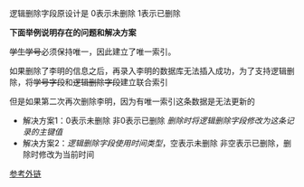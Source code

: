 逻辑删除字段原设计是 0表示未删除 1表示已删除

**下面举例说明存在的问题和解决方案**

~~学生学号~~必须保持唯一，因此建立了唯一索引。

如果删除了李明的信息之后，再录入李明的数据库无法插入成功，为了支持逻辑删除，将~~学号字段~~和~~逻辑删除字段~~建立联合索引

但是如果第二次再次删除李明，因为有唯一索引这条数据是无法更新的
- 解决方案1：0表示未删除 非0表示已删除 _删除时将逻辑删除字段修改为这条记录的主键值_
- 解决方案2：_逻辑删除字段使用时间类型_，空表示未删除 非空表示已删除，删除时修改为当前时间

[参考外链](https://blog.csdn.net/weixin_43655425/article/details/127443564)
